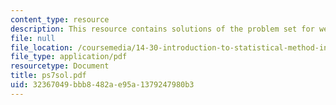 ```yaml
---
content_type: resource
description: This resource contains solutions of the problem set for week 7.
file: null
file_location: /coursemedia/14-30-introduction-to-statistical-method-in-economics-spring-2006/32367049bbb8482ae95a1379247980b3_ps7sol.pdf
file_type: application/pdf
resourcetype: Document
title: ps7sol.pdf
uid: 32367049-bbb8-482a-e95a-1379247980b3
---
```

